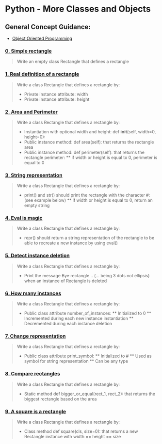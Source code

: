 # Python - More Classes and Objects
## General Concept Guidance:
* [Object Oriented Programming](./https://python.swaroopch.com/oop.html)
### [0. Simple rectangle](./0-rectangle.py)
> Write an empty class Rectangle that defines a rectangle
### [1. Real definition of a rectangle](./1-rectangle.py)
> Write a class Rectangle that defines a rectangle by:
> * Private instance attribute: width
> * Private instance attribute: height
### [2. Area and Perimeter](./2-rectangle.py)
> Write a class Rectangle that defines a rectangle by:
> * Instantiation with optional width and height: def __init__(self, width=0, height=0):
> * Public instance method: def area(self): that returns the rectangle area
> * Public instance method: def perimeter(self): that returns the rectangle perimeter:
> ** if width or height is equal to 0, perimeter is equal to 0
### [3. String representation](./3-rectangle.py)
> Write a class Rectangle that defines a rectangle by:
> * print() and str() should print the rectangle with the character #: (see example below)
> ** if width or height is equal to 0, return an empty string
### [4. Eval is magic](./4-rectangle.py)
> Write a class Rectangle that defines a rectangle by:
> * repr() should return a string representation of the rectangle to be able to recreate a new instance by using eval()
### [5. Detect instance deletion](./5-rectangle.py)
> Write a class Rectangle that defines a rectangle by:
> * Print the message Bye rectangle... (... being 3 dots not ellipsis) when an instance of Rectangle is deleted
### [6. How many instances](./6-rectangle.py)
> Write a class Rectangle that defines a rectangle by:
> * Public class attribute number_of_instances:
> ** Initialized to 0
> ** Incremented during each new instance instantiation
> ** Decremented during each instance deletion
### [7. Change representation](./7-rectangle.py)
> Write a class Rectangle that defines a rectangle by:
> * Public class attribute print_symbol:
> ** Initialized to #
> ** Used as symbol for string representation
> ** Can be any type
### [8. Compare rectangles](./8-rectangle.py)
> Write a class Rectangle that defines a rectangle by:
> * Static method def bigger_or_equal(rect_1, rect_2): that returns the biggest rectangle based on the area
### [9. A square is a rectangle](./9-rectangle.py)
> Write a class Rectangle that defines a rectangle by:
> * Class method def square(cls, size=0): that returns a new Rectangle instance with width == height == size